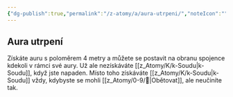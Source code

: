 ```yaml
---
{"dg-publish":true,"permalink":"/z-atomy/a/aura-utrpeni/","noteIcon":""}
---
```


## Aura utrpení 
Získáte auru s poloměrem 4 metry a můžete se postavit na obranu spojence kdekoli v rámci své aury. Už ale nezískáváte [[z_Atomy/K/k-Soudu\|k-Soudu]], když jste napaden. Místo toho získáváte [[z_Atomy/K/k-Soudu\|k-Soudu]] vždy, kdybyste se mohli [[z_Atomy/0-9/🔰\|Obětovat]], ale neučiníte tak.
